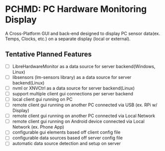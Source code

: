 # PCHMD: PC Hardware Monitoring Display
A Cross-Platform GUI and back-end designed to display PC sensor data(ex. Temps, Clocks, etc.) on a separate display (local or external).

## Tentative Planned Features

- [ ] LibreHardwareMonitor as a data source for server backend(Windows, Linux)
- [ ] libsensors (lm-sensors library) as a data source for server backend(Linux)
- [ ] nvml or XNVCtrl as a data source for server backend(Linux)
- [ ] support multiple client gui connections per server backend
- [ ] local client gui running on PC
- [ ] remote client gui running on another PC connected via USB (ex. RPi w/ Display)
- [ ] remote client gui running on another PC connected via Local Network
- [ ] remote client gui running on Android device connected via Local Network (ex. Phone App)
- [ ] configurable gui elements based off client config file
- [ ] configurable data sources based off server config file
- [ ] automatic data source detection and setup on server
